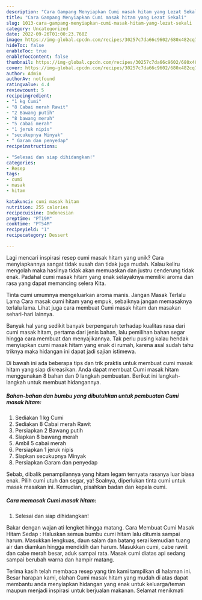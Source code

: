 ```yaml
---
description: "Cara Gampang Menyiapkan Cumi masak hitam yang Lezat Sekali"
title: "Cara Gampang Menyiapkan Cumi masak hitam yang Lezat Sekali"
slug: 1013-cara-gampang-menyiapkan-cumi-masak-hitam-yang-lezat-sekali
category: Uncategorized
date: 2022-09-26T01:00:23.760Z
image: https://img-global.cpcdn.com/recipes/30257c7da66c9602/680x482cq70/cumi-masak-hitam-foto-resep-utama.jpg
hideToc: false
enableToc: true
enableTocContent: false
thumbnail: https://img-global.cpcdn.com/recipes/30257c7da66c9602/680x482cq70/cumi-masak-hitam-foto-resep-utama.jpg
cover: https://img-global.cpcdn.com/recipes/30257c7da66c9602/680x482cq70/cumi-masak-hitam-foto-resep-utama.jpg
author: Admin
authorAv: notfound
ratingvalue: 4.4
reviewcount: 5
recipeingredient:
- "1 kg Cumi"
- "8 Cabai merah Rawit"
- "2 Bawang putih"
- "8 bawang merah"
- "5 cabai merah"
- "1 jeruk nipis"
- "secukupnya Minyak"
- " Garam dan penyedap"
recipeinstructions:

- "Selesai dan siap dihidangkan!"
categories:
- Resep
tags:
- cumi
- masak
- hitam

katakunci: cumi masak hitam 
nutrition: 255 calories
recipecuisine: Indonesian
preptime: "PT19M"
cooktime: "PT54M"
recipeyield: "1"
recipecategory: Dessert

---
```





Lagi mencari inspirasi resep cumi masak hitam yang unik? Cara menyiapkannya sangat tidak susah dan tidak juga mudah. Kalau keliru mengolah maka hasilnya tidak akan memuaskan dan justru cenderung tidak enak. Padahal cumi masak hitam yang enak selayaknya memiliki aroma dan rasa yang dapat memancing selera Kita.





Tinta cumi umumnya mengeluarkan aroma manis. Jangan Masak Terlalu Lama Cara masak cumi hitam yang empuk, sebaiknya jangan memasaknya terlalu lama. Lihat juga cara membuat Cumi masak hitam dan masakan sehari-hari lainnya.

Banyak hal yang sedikit banyak berpengaruh terhadap kualitas rasa dari cumi masak hitam, pertama dari jenis bahan, lalu pemilihan bahan segar hingga cara membuat dan menyajikannya. Tak perlu pusing kalau hendak menyiapkan cumi masak hitam yang enak di rumah, karena asal sudah tahu triknya maka hidangan ini dapat jadi sajian istimewa.






Di bawah ini ada beberapa tips dan trik praktis untuk membuat cumi masak hitam yang siap dikreasikan. Anda dapat membuat Cumi masak hitam menggunakan 8 bahan dan 0 langkah pembuatan. Berikut ini langkah-langkah untuk membuat hidangannya.

<!--inarticleads1-->

##### Bahan-bahan dan bumbu yang dibutuhkan untuk pembuatan Cumi masak hitam:

1. Sediakan 1 kg Cumi
1. Sediakan 8 Cabai merah Rawit
1. Persiapkan 2 Bawang putih
1. Siapkan 8 bawang merah
1. Ambil 5 cabai merah
1. Persiapkan 1 jeruk nipis
1. Siapkan secukupnya Minyak
1. Persiapkan  Garam dan penyedap


Sebab, dibalik penampilannya yang hitam legam ternyata rasanya luar biasa enak. Pilih cumi utuh dan segar, ya! Soalnya, diperlukan tinta cumi untuk masak masakan ini. Kemudian, pisahkan badan dan kepala cumi. 

<!--inarticleads2-->

##### Cara memasak Cumi masak hitam:


1. Selesai dan siap dihidangkan!

Bakar dengan wajan ati lengket hingga matang. Cara Membuat Cumi Masak Hitam Sedap : Haluskan semua bumbu cumi hitam lalu ditumis sampai harum. Masukkan lengkuas, daun salam dan batang serai kemudian tuang air dan diamkan hingga mendidih dan harum. Masukkan cumi, cabe rawit dan cabe merah besar, aduk sampai rata. Masak cumi diatas api sedang sampai berubah warna dan hampir matang. 

Terima kasih telah membaca resep yang tim kami tampilkan di halaman ini. Besar harapan kami, olahan Cumi masak hitam yang mudah di atas dapat membantu anda menyiapkan hidangan yang enak untuk keluarga/teman maupun menjadi inspirasi untuk berjualan makanan. Selamat menikmati
